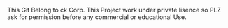 This Git Belong to ck Corp.
This Project work under private lisence so PLZ ask for permission before any commercial or educational Use.
